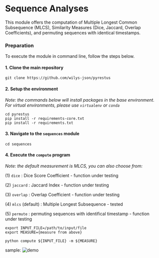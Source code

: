 # Sequence Analyses

This module offers the computation of Multiple Longest Common Subsequence (MLCS), Similarity Measures (Dice, Jaccard, Overlap Coefficients), and permuting sequences with identical timestamps.

### Preparation

To execute the module in command line, follow the steps below.

#### 1. Clone the main repository

```
git clone https://github.com/wilys-json/pyrestus
```

#### 2. Setup the environment

*Note: the commands below will install packages in the base environment. For virtual environments, please use `virtualenv` or `conda`*

```
cd pyrestus
pip install -r requirements-core.txt
pip install -r requirements.txt
```

#### 3. Navigate to the `sequences` module

```
cd sequences
```

#### 4. Execute the `compute` program

*Note: the default measurement is MLCS, you can also choose from:*

(1) `dice` : Dice Score Coefficient - function under testing

(2) `jaccard` : Jaccard Index - function under testing

(3) `overlap` : Overlap Coefficient - function under testing

(4) `mlcs` (default) : Multiple Longest Subsequence - tested

(5) `permute` : permuting sequences with identifical timestamp - function under testing


```
export INPUT_FILE=/path/to/input/file
export MEASURE={measure from above}

python compute ${INPUT_FILE} -m ${MEASURE}
```

sample:
![demo]("demo/demo.png")



